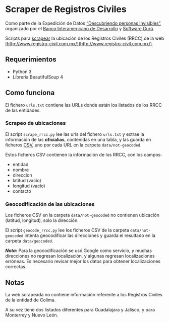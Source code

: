 # Scraper de Registros Civiles

Como parte de la Expedición de Datos [“Descubriendo personas invisibles”](https://sg.com.mx/buzz/expedici-n-datos-descubriendo-personas-invisibles#.V-zHD5MrJE4), organizado por el [Banco Interamericano de Desarrollo](http://www.iadb.org/es/banco-interamericano-de-desarrollo,2837.html) y [Software Gurú](https://sg.com.mx/).

Scripts para [scrapear](https://es.wikipedia.org/wiki/Web_scraping) la ubicación de los Registros Civiles (RRCC) de la web [http://www.registro-civil.com.mx/](http://www.registro-civil.com.mx/).

## Requerimientos

* Python 3
* Librería BeautifulSoup 4

## Como funciona

El fichero `urls.txt` contiene las URLs donde están los listados de los RRCC de las entidades.

### Scrapeo de ubicaciones

El script `scrape_rrcc.py` lee las urls del fichero `urls.txt` y extrae la información de las **oficialias**, contenidas en una tabla, y las guarda en ficheros [CSV](https://es.wikipedia.org/wiki/CSV), uno por cada URL en la carpeta `data/not-geocoded`.

Estos ficheros CSV contienen la información de los RRCC, con los campos:

* entidad
* nombre
* direccion
* latitud (vacío)
* longitud (vacío)
* contacto

### Geocodificación de las ubicaciones

Los ficheros CSV en la carpeta `data/not-geocoded` no contienen ubicación (latitud, longitud), solo la dirección.

El script `geocode_rrcc.py` lee los ficheros CSV de la carpeta `data/not-geocoded` intenta geocodificar las direcciones y guarda el resultado en la carpeta `data/geocoded`.

***Nota:*** Para la geocodificación se usó Google como servicio, y muchas direcciones no regresan localización, y algunas regresan localizaciones erróneas. Es necesario revisar mejor los datos para obtener localizaciones correctas.

## Notas
La web scrapeada no contiene información referente a los Registros Civiles de la entidad de Colima.

A su vez tiene dos listados diferentes para Guadalajara y Jalisco, y para Monterrey y Nuevo León.